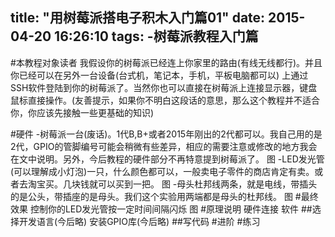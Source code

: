 title: "用树莓派搭电子积木入门篇01"
date: 2015-04-20 16:26:10
tags:
-树莓派教程入门篇
---
#本教程对象读者
我假设你的树莓派已经连上你家里的路由(有线无线都行)。并且你已经可以在另外一台设备(台式机，笔记本，手机，平板电脑都可以) 
上通过SSH软件登陆到你的树莓派了。当然你也可以直接在树莓派上连接显示器，键盘鼠标直接操作。(友善提示，如果你不明白这段话的意思，那么这个教程并不适合你，你应该先接触一些更基础的知识)
<!-- more -->
#硬件
-树莓派一台(废话)。1代B,B+或者2015年刚出的2代都可以。我自己用的是2代，GPIO的管脚编号可能会稍微有些差异，相应的需要注意或修改的地方我会在文中说明。另外，今后教程的硬件部分不再特意提到树莓派了。 
图 
-LED发光管(可以理解成小灯泡)一只，什么颜色都可以，一般卖电子零件的商店肯定有卖。或者去淘宝买。几块钱就可以买到一把。 
图 
-母头杜邦线两条，就是电线，带插头的是公头，带插座的是母头。我们这个实验用两端都是母头的杜邦线。 
图
#最终效果
控制你的LED发光管按一定时间间隔闪烁 图
#原理说明 硬件连接 软件
##选择开发语言(今后略) 安装GPIO库(今后略) 
##写代码
#进阶
#练习
